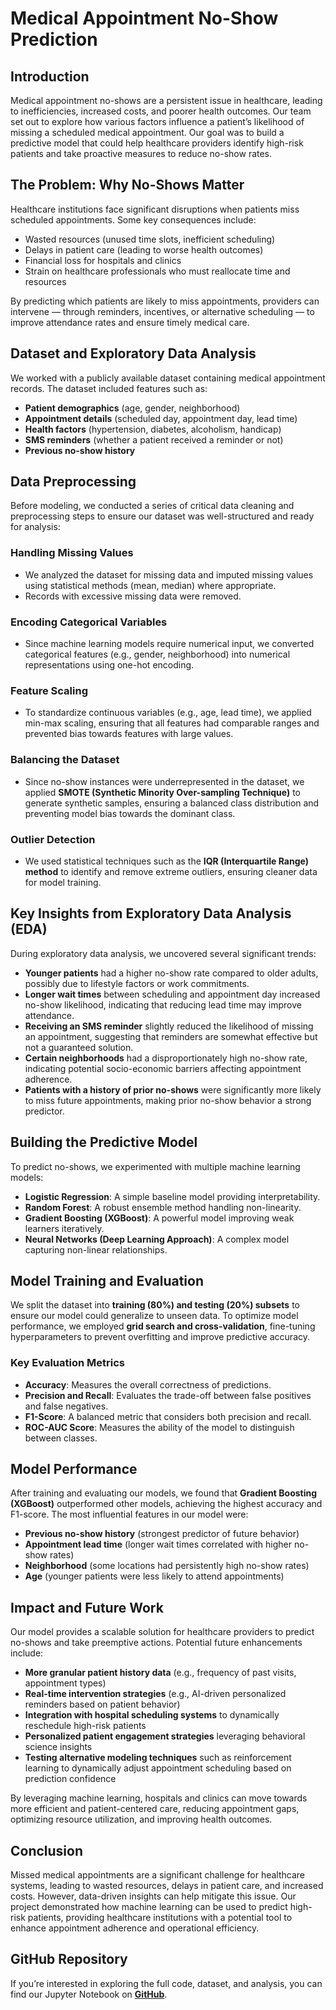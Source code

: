 # Medical Appointment No-Show Prediction

## Introduction
Medical appointment no-shows are a persistent issue in healthcare, leading to inefficiencies, increased costs, and poorer health outcomes. Our team set out to explore how various factors influence a patient’s likelihood of missing a scheduled medical appointment. Our goal was to build a predictive model that could help healthcare providers identify high-risk patients and take proactive measures to reduce no-show rates.

## The Problem: Why No-Shows Matter
Healthcare institutions face significant disruptions when patients miss scheduled appointments. Some key consequences include:
- Wasted resources (unused time slots, inefficient scheduling)
- Delays in patient care (leading to worse health outcomes)
- Financial loss for hospitals and clinics
- Strain on healthcare professionals who must reallocate time and resources

By predicting which patients are likely to miss appointments, providers can intervene — through reminders, incentives, or alternative scheduling — to improve attendance rates and ensure timely medical care.

## Dataset and Exploratory Data Analysis
We worked with a publicly available dataset containing medical appointment records. The dataset included features such as:
- **Patient demographics** (age, gender, neighborhood)
- **Appointment details** (scheduled day, appointment day, lead time)
- **Health factors** (hypertension, diabetes, alcoholism, handicap)
- **SMS reminders** (whether a patient received a reminder or not)
- **Previous no-show history**

## Data Preprocessing
Before modeling, we conducted a series of critical data cleaning and preprocessing steps to ensure our dataset was well-structured and ready for analysis:

### Handling Missing Values
- We analyzed the dataset for missing data and imputed missing values using statistical methods (mean, median) where appropriate.
- Records with excessive missing data were removed.

### Encoding Categorical Variables
- Since machine learning models require numerical input, we converted categorical features (e.g., gender, neighborhood) into numerical representations using one-hot encoding.

### Feature Scaling
- To standardize continuous variables (e.g., age, lead time), we applied min-max scaling, ensuring that all features had comparable ranges and prevented bias towards features with large values.

### Balancing the Dataset
- Since no-show instances were underrepresented in the dataset, we applied **SMOTE (Synthetic Minority Over-sampling Technique)** to generate synthetic samples, ensuring a balanced class distribution and preventing model bias towards the dominant class.

### Outlier Detection
- We used statistical techniques such as the **IQR (Interquartile Range) method** to identify and remove extreme outliers, ensuring cleaner data for model training.

## Key Insights from Exploratory Data Analysis (EDA)
During exploratory data analysis, we uncovered several significant trends:
- **Younger patients** had a higher no-show rate compared to older adults, possibly due to lifestyle factors or work commitments.
- **Longer wait times** between scheduling and appointment day increased no-show likelihood, indicating that reducing lead time may improve attendance.
- **Receiving an SMS reminder** slightly reduced the likelihood of missing an appointment, suggesting that reminders are somewhat effective but not a guaranteed solution.
- **Certain neighborhoods** had a disproportionately high no-show rate, indicating potential socio-economic barriers affecting appointment adherence.
- **Patients with a history of prior no-shows** were significantly more likely to miss future appointments, making prior no-show behavior a strong predictor.

## Building the Predictive Model
To predict no-shows, we experimented with multiple machine learning models:
- **Logistic Regression**: A simple baseline model providing interpretability.
- **Random Forest**: A robust ensemble method handling non-linearity.
- **Gradient Boosting (XGBoost)**: A powerful model improving weak learners iteratively.
- **Neural Networks (Deep Learning Approach)**: A complex model capturing non-linear relationships.

## Model Training and Evaluation
We split the dataset into **training (80%) and testing (20%) subsets** to ensure our model could generalize to unseen data. To optimize model performance, we employed **grid search and cross-validation**, fine-tuning hyperparameters to prevent overfitting and improve predictive accuracy.

### Key Evaluation Metrics
- **Accuracy**: Measures the overall correctness of predictions.
- **Precision and Recall**: Evaluates the trade-off between false positives and false negatives.
- **F1-Score**: A balanced metric that considers both precision and recall.
- **ROC-AUC Score**: Measures the ability of the model to distinguish between classes.

## Model Performance
After training and evaluating our models, we found that **Gradient Boosting (XGBoost)** outperformed other models, achieving the highest accuracy and F1-score. The most influential features in our model were:
- **Previous no-show history** (strongest predictor of future behavior)
- **Appointment lead time** (longer wait times correlated with higher no-show rates)
- **Neighborhood** (some locations had persistently high no-show rates)
- **Age** (younger patients were less likely to attend appointments)

## Impact and Future Work
Our model provides a scalable solution for healthcare providers to predict no-shows and take preemptive actions. Potential future enhancements include:
- **More granular patient history data** (e.g., frequency of past visits, appointment types)
- **Real-time intervention strategies** (e.g., AI-driven personalized reminders based on patient behavior)
- **Integration with hospital scheduling systems** to dynamically reschedule high-risk patients
- **Personalized patient engagement strategies** leveraging behavioral science insights
- **Testing alternative modeling techniques** such as reinforcement learning to dynamically adjust appointment scheduling based on prediction confidence

By leveraging machine learning, hospitals and clinics can move towards more efficient and patient-centered care, reducing appointment gaps, optimizing resource utilization, and improving health outcomes.

## Conclusion
Missed medical appointments are a significant challenge for healthcare systems, leading to wasted resources, delays in patient care, and increased costs. However, data-driven insights can help mitigate this issue. Our project demonstrated how machine learning can be used to predict high-risk patients, providing healthcare institutions with a potential tool to enhance appointment adherence and operational efficiency.

## GitHub Repository
If you’re interested in exploring the full code, dataset, and analysis, you can find our Jupyter Notebook on **[GitHub](#)**.

